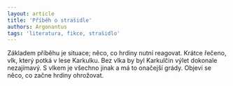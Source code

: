 ```yaml
---
layout: article
title: 'Příběh o strašidle'
authors: Argonantus
tags: 'literatura, fikce, strašidlo'
---
```


Základem příběhu je situace; něco, co hrdiny
nutní reagovat. Krátce řečeno, vlk,
který potká v lese Karkulku. Bez vlka by
byl Karkulčin výlet dokonale nezajímavý.
S vlkem je všechno jinak a má to onačejší
grády. Objeví se něco, co začne hrdiny
ohrožovat.
